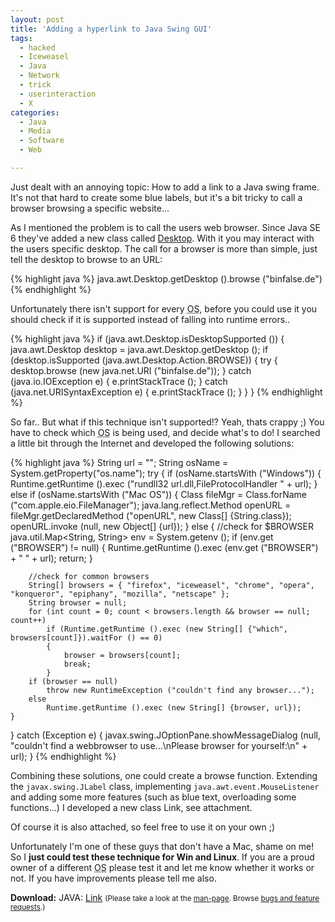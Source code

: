 ```yaml
---
layout: post
title: 'Adding a hyperlink to Java Swing GUI'
tags:
  - hacked
  - Iceweasel
  - Java
  - Network
  - trick
  - userinteraction
  - X
categories:
  - Java
  - Media
  - Software
  - Web

---
```


Just dealt with an annoying topic: How to add a link to a Java swing frame.
It's not that hard to create some blue labels, but it's a bit tricky to call a browser browsing a specific website...


As I mentioned the problem is to call the users web browser. Since Java SE 6 they've added a new class called <a href="http://download.oracle.com/javase/6/docs/api/java/awt/Desktop.html">Desktop</a>. With it you may interact with the users specific desktop. The call for a browser is more than simple, just tell the desktop to browse to an URL:



{% highlight java %}
java.awt.Desktop.getDesktop ().browse ("binfalse.de")
{% endhighlight %}



Unfortunately there isn't support for every <abbr title='Operating System'>OS</abbr>, before you could use it you should check if it is supported instead of falling into runtime errors..



{% highlight java %}
if (java.awt.Desktop.isDesktopSupported ())
{
	java.awt.Desktop desktop = java.awt.Desktop.getDesktop ();
	if (desktop.isSupported (java.awt.Desktop.Action.BROWSE))
	{
		try
		{
			desktop.browse (new java.net.URI ("binfalse.de"));
		}
		catch (java.io.IOException e)
		{
			e.printStackTrace ();
		}
		catch (java.net.URISyntaxException e)
		{
			e.printStackTrace ();
		}
	}
}
{% endhighlight %}



So far.. But what if this technique isn't supported!? Yeah, thats crappy ;)
You have to check which <abbr title='Operating System'>OS</abbr> is being used, and decide what's to do!
I searched a little bit through the Internet and developed the following solutions:



{% highlight java %}
String url = "";
String osName = System.getProperty("os.name");
try
{
	if (osName.startsWith ("Windows"))
	{
		Runtime.getRuntime ().exec ("rundll32 url.dll,FileProtocolHandler " + url);
	}
	else if (osName.startsWith ("Mac OS"))
	{
		Class fileMgr = Class.forName ("com.apple.eio.FileManager");
		java.lang.reflect.Method openURL = fileMgr.getDeclaredMethod ("openURL", new Class[] {String.class});
		openURL.invoke (null, new Object[] {url});
	}
	else
	{
		//check for $BROWSER
		java.util.Map<String, String> env = System.getenv ();
		if (env.get ("BROWSER") != null)
		{
			Runtime.getRuntime ().exec (env.get ("BROWSER") + " " + url);
			return;
		}

		//check for common browsers
		String[] browsers = { "firefox", "iceweasel", "chrome", "opera", "konqueror", "epiphany", "mozilla", "netscape" };
		String browser = null;
		for (int count = 0; count < browsers.length && browser == null; count++)
			if (Runtime.getRuntime ().exec (new String[] {"which", browsers[count]}).waitFor () == 0)
			{
				browser = browsers[count];
				break;
			}
		if (browser == null)
			throw new RuntimeException ("couldn't find any browser...");
		else
			Runtime.getRuntime ().exec (new String[] {browser, url});
	}
}
catch (Exception e)
{
	javax.swing.JOptionPane.showMessageDialog (null, "couldn't find a webbrowser to use...\\nPlease browser for yourself:\\n" + url);
}
{% endhighlight %}



Combining these solutions, one could create a browse function. Extending the  `javax.swing.JLabel`  class, implementing  `java.awt.event.MouseListener`  and adding some more features (such as blue text, overloading some functions...) I developed a new class Link, see attachment.

Of course it is also attached, so feel free to use it on your own ;)

Unfortunately I'm one of these guys that don't have a Mac, shame on me! So I <strong>just could test these technique for Win and Linux</strong>. If you are a proud owner of a different <abbr title="operating system">OS</abbr> please test it and let me know whether it works or not.
If you have improvements please tell me also.

<div class="download"><strong>Download:</strong>
JAVA: <a href='/wp-content/uploads/pipapo/java/Link.java'>Link</a>
<small>(Please take a look at the <a href="/man-page/">man-page</a>. Browse <a href="https://bt.binfalse.de/">bugs and feature requests</a>.)</small>
</div>

